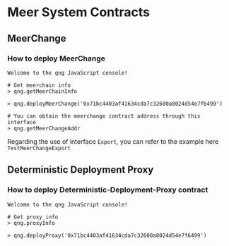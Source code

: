 # Meer System Contracts

## MeerChange 
### How to deploy MeerChange
```
Welcome to the qng JavaScript console!

# Get meerchain info
> qng.getMeerChainInfo

> qng.deployMeerChange('0x71bc4403af41634cda7c32600a8024d54e7f6499')

# You can obtain the meerchange contract address through this interface
> qng.getMeerChangeAddr
```


Regarding the use of interface `Export`, you can refer to the example here `TestMeerChangeExport`


## Deterministic Deployment Proxy
### How to deploy Deterministic-Deployment-Proxy contract
```
Welcome to the qng JavaScript console!

# Get proxy info
> qng.proxyInfo

> qng.deployProxy('0x71bc4403af41634cda7c32600a8024d54e7f6499')

```